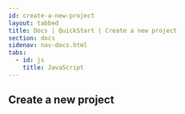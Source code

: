 ```yaml
---
id: create-a-new-project
layout: tabbed
title: Docs | QuickStart | Create a new project
section: docs
sidenav: nav-docs.html
tabs:
  - id: js
    title: JavaScript
---
```

## Create a new project
